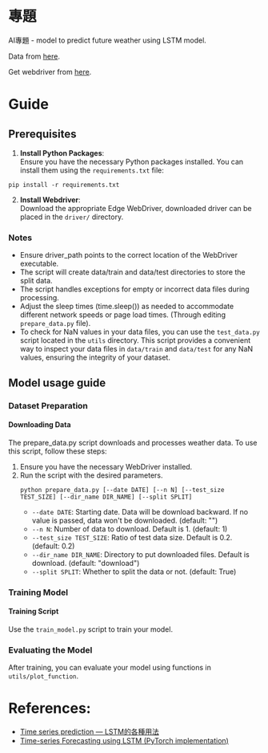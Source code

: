 # 專題
AI專題 - model to predict future weather using LSTM model.

Data from [here](https://codis.cwa.gov.tw/StationData).

Get webdriver from [here](https://developer.microsoft.com/en-us/microsoft-edge/tools/webdriver/?form=MA13LH).

# Guide
## Prerequisites
1. **Install Python Packages**:  
Ensure you have the necessary Python packages installed. You can install them using the `requirements.txt` file:  
```shell
pip install -r requirements.txt
```

2. **Install Webdriver**:  
Download the appropriate Edge WebDriver, downloaded driver can be placed in the `driver/` directory.

### Notes
* Ensure driver_path points to the correct location of the WebDriver executable.
* The script will create data/train and data/test directories to store the split data.
* The script handles exceptions for empty or incorrect data files during processing.
* Adjust the sleep times (time.sleep()) as needed to accommodate different network speeds or page load times.
  (Through editing `prepare_data.py` file).
* To check for NaN values in your data files, you can use the `test_data.py` script located in the `utils` directory. 
This script provides a convenient way to inspect your data files in `data/train` and `data/test` for any NaN values, 
ensuring the integrity of your dataset.


## Model usage guide
### Dataset Preparation
#### Downloading Data
The prepare_data.py script downloads and processes weather data. To use this script, follow these steps:  
1. Ensure you have the necessary WebDriver installed.
2. Run the script with the desired parameters.
    ```shell
    python prepare_data.py [--date DATE] [--n N] [--test_size TEST_SIZE] [--dir_name DIR_NAME] [--split SPLIT]
    ```
   * `--date DATE`: Starting date. Data will be download backward. If no value is passed, data won't be downloaded. (default: "")
   * `--n N`: Number of data to download. Default is 1. (default: 1)
   * `--test_size TEST_SIZE`: Ratio of test data size. Default is 0.2. (default: 0.2)
   * `--dir_name DIR_NAME`: Directory to put downloaded files. Default is download. (default: "download")
   * `--split SPLIT`: Whether to split the data or not. (default: True)
   
### Training Model
#### Training Script
Use the `train_model.py` script to train your model.

### Evaluating the Model
After training, you can evaluate your model using functions in `utils/plot_function`.

# References:
* [Time series prediction — LSTM的各種用法](https://peaceful0907.medium.com/time-series-prediction-lstm%E7%9A%84%E5%90%84%E7%A8%AE%E7%94%A8%E6%B3%95-ed36f0370204)
* [Time-series Forecasting using LSTM (PyTorch implementation)](https://medium.com/@ozdogar/time-series-forecasting-using-lstm-pytorch-implementation-86169d74942e)